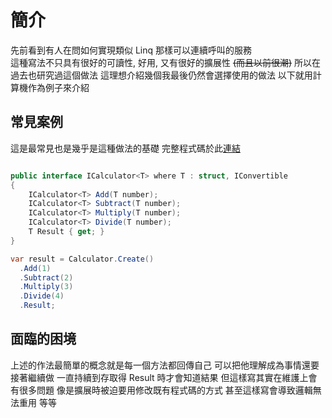 
# 簡介

先前看到有人在問如何實現類似 Linq 那樣可以連續呼叫的服務  
這種寫法不只具有很好的可讀性, 好用, 又有很好的擴展性 ~~(而且以前很潮)~~
所以在過去也研究過這個做法
這理想介紹幾個我最後仍然會選擇使用的做法
以下就用計算機作為例子來介紹

## 常見案例

這是最常見也是幾乎是這種做法的基礎 
完整程式碼於此[連結](https://github.com/dcvsling/fluent-api-example/tree/main/src/Calculator)

```csharp

public interface ICalculator<T> where T : struct, IConvertible
{
    ICalculator<T> Add(T number);
    ICalculator<T> Subtract(T number);
    ICalculator<T> Multiply(T number);
    ICalculator<T> Divide(T number);
    T Result { get; }
}

var result = Calculator.Create()
  .Add(1)
  .Subtract(2)
  .Multiply(3)
  .Divide(4)
  .Result;

```

## 面臨的困境

上述的作法最簡單的概念就是每一個方法都回傳自己
可以把他理解成為事情還要接著繼續做
一直持續到存取得 Result 時才會知道結果
但這樣寫其實在維護上會有很多問題
像是擴展時被迫要用修改既有程式碼的方式
甚至這樣寫會導致邏輯無法重用 等等